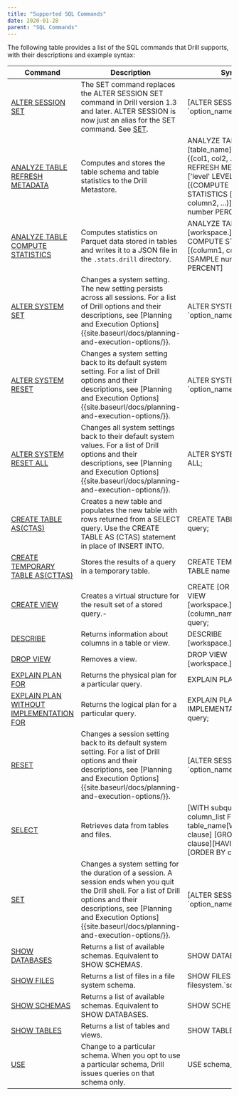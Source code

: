 ```yaml
---
title: "Supported SQL Commands"
date: 2020-01-28
parent: "SQL Commands"
---
```

The following table provides a list of the SQL commands that Drill supports,
with their descriptions and example syntax:  

| Command                                                                                       | Description                                                                                                                                                                                                                                          | Syntax                                                                                                             |
|-----------------------------------------------------------------------------------------------|------------------------------------------------------------------------------------------------------------------------------------------------------------------------------------------------------------------------------------------------------|--------------------------------------------------------------------------------------------------------------------|
| [ALTER SESSION SET]({{site.baseurl}}/docs/set)                                                | The SET command replaces the ALTER SESSION SET command in Drill version 1.3 and later. ALTER SESSION is now just an alias for the SET command. See [SET]({{site.baseurl}}/docs/set).                                                                 | [ALTER SESSION] SET \`option_name` = value;                                                                        |
| [ANALYZE TABLE REFRESH METADATA]({{site.baseurl}}/docs/analyze-table-refresh-metadata)        | Computes and stores the table schema and table statistics to the Drill Metastore.                                                                                                                                                                    | ANALYZE TABLE [table_name] [COLUMNS {(col1, col2, ...) &#124; NONE}] REFRESH METADATA ['level' LEVEL] [{COMPUTE &#124; ESTIMATE} &#124; STATISTICS [(column1, column2, ...)] [ SAMPLE number PERCENT ]] |
| [ANALYZE TABLE COMPUTE STATISTICS]({{site.baseurl}}/docs/analyze-table-compute-statistics)    | Computes statistics on Parquet data stored in tables and writes it to a JSON file in the `.stats.drill` directory.                                                                                                                                   | ANALYZE TABLE [workspace.]table_name COMPUTE STATISTICS [(column1, column2,...)] [SAMPLE number PERCENT]           |
| [ALTER SYSTEM SET]({{site.baseurl}}/docs/alter-system)                                        | Changes a system setting. The new setting persists across all sessions. For a list of Drill options and their descriptions, see [Planning and Execution Options]{{site.baseurl/docs/planning-and-execution-options/}}.                               | ALTER SYSTEM SET \`option_name` =  value;                                                                          |
| [ALTER SYSTEM RESET]({{site.baseurl}}/docs/alter-system)                                      | Changes a system setting back to its default system setting. For a list of Drill options and their descriptions, see [Planning and Execution Options]{{site.baseurl/docs/planning-and-execution-options/}}.                                          | ALTER SYSTEM RESET \`option_name`;                                                                                 |
| [ALTER SYSTEM RESET ALL]({{site.baseurl}}/docs/alter-system)                                  | Changes all system settings back to their default system values. For a list of Drill options and their descriptions, see [Planning and Execution Options]{{site.baseurl/docs/planning-and-execution-options/}}.                                      | ALTER SYSTEM RESET ALL;                                                                                            |
| [CREATE TABLE AS(CTAS)]({{site.baseurl}}/docs/create-table-as-ctas/)                          | Creates a new table and populates the new table with rows returned from a SELECT query. Use the CREATE TABLE AS (CTAS) statement in place of INSERT INTO.                                                                                            | CREATE TABLE name AS query;                                                                                        |
| [CREATE TEMPORARY TABLE AS(CTTAS)]({{site.baseurl}}/docs/create-temp-table-as-cttas/)         | Stores the results of a query in a temporary table.                                                                                            | CREATE TEMPORARY TABLE name AS query;                                                                                        |
| [CREATE VIEW]({{site.baseurl}}/docs/create-view)                                              | Creates a virtual structure for the result set of a stored query.-                                                                                                                                                                                   | CREATE [OR REPLACE] VIEW [workspace.]view_name [ (column_name [, ...]) ] AS query;                                 |
| [DESCRIBE ]({{site.baseurl}}/docs/describe)                                                   | Returns information about columns in a table or view.                                                                                                                                                                                                | DESCRIBE [workspace.]table_name                                                                                    |
| [DROP VIEW]({{site.baseurl}}/docs/drop-view)                                                  | Removes a view.                                                                                                                                                                                                                                      | DROP VIEW [workspace.]view_name ;                                                                                  |
| [EXPLAIN PLAN FOR]({{site.baseurl}}/docs/explain)                                             | Returns the physical plan for a particular query.                                                                                                                                                                                                    | EXPLAIN PLAN FOR query;                                                                                            |
| [EXPLAIN PLAN WITHOUT IMPLEMENTATION FOR]({{site.baseurl}}/docs/explain)                      | Returns the logical plan for a particular query.                                                                                                                                                                                                     | EXPLAIN PLAN WITHOUT IMPLEMENTATION FOR query;                                                                     |
| [RESET]({{site.baseurl}}/docs/reset)                                                          | Changes a session setting back to its default system setting. For a list of Drill options and their descriptions, see [Planning and Execution Options]{{site.baseurl/docs/planning-and-execution-options/}}.                                         | [ALTER SESSION] RESET \`option_name`;                                                                              |
| [SELECT]({{site.baseurl}}/docs/select)                                                        | Retrieves data from tables and files.                                                                                                                                                                                                                | [WITH subquery]SELECT column_list FROM table_name[WHERE clause] [GROUP BY clause][HAVING clause][ORDER BY clause]; |
| [SET]({{site.baseurl}}/docs/set)                                                              | Changes a system setting for the duration of a session. A session ends when you quit the Drill shell. For a list of Drill options and their descriptions, see [Planning and Execution Options]{{site.baseurl/docs/planning-and-execution-options/}}. | [ALTER SESSION] SET \`option_name` = value;                                                                        |
| [SHOW DATABASES]({{site.baseurl}}/docs/show-databases-and-show-schemas)                       | Returns a list of available schemas. Equivalent to SHOW SCHEMAS.                                                                                                                                                                                     | SHOW DATABASES;                                                                                                    |
| [SHOW FILES]({{site.baseurl}}/docs/show-files)                                                | Returns a list of files in a file system schema.                                                                                                                                                                                                     | SHOW FILES IN&#124;FROM filesystem.\`schema_name`;                                                                 |
| [SHOW SCHEMAS]({{site.baseurl}}/docs/show-databases-and-show-schemas)                         | Returns a list of available schemas. Equivalent to SHOW DATABASES.                                                                                                                                                                                   | SHOW SCHEMAS;                                                                                                      |
| [SHOW TABLES]({{site.baseurl}}/docs/show-tables)                                              | Returns a list of tables and views.                                                                                                                                                                                                                  | SHOW TABLES;                                                                                                       |
| [USE]({{site.baseurl}}/docs/use)                                                              | Change to a particular schema. When you opt to use a particular schema, Drill issues queries on that schema only.                                                                                                                                    | USE schema_name;                                                                                                   |                                                                                                
